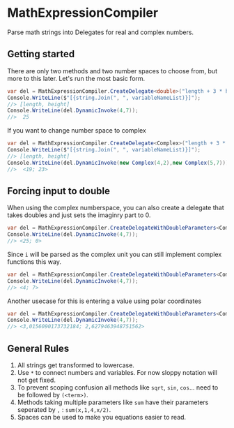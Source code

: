 # MathExpressionCompiler
Parse math strings into Delegates for real and complex numbers. 
## Getting started
There are only two methods and two number spaces to choose from, but more to this later. Let's run the most basic form.
````csharp
var del = MathExpressionCompiler.CreateDelegate<double>("length + 3 * height", out string[] variableNameList);
Console.WriteLine($"[{string.Join(", ", variableNameList)}]");
//> [length, height]
Console.WriteLine(del.DynamicInvoke(4,7));
//>  25
````

If you want to change number space to complex 

````csharp
var del = MathExpressionCompiler.CreateDelegate<Complex>("length + 3 * height", out string[] variableNameList);
Console.WriteLine($"[{string.Join(", ", variableNameList)}]");
//> [length, height]
Console.WriteLine(del.DynamicInvoke(new Complex(4,2),new Complex(5,7)));
//>  <19; 23>
````

## Forcing input to double
When using the complex numberspace, you can also create a delegate that takes doubles and just sets the imaginry part to 0.

````csharp
var del = MathExpressionCompiler.CreateDelegateWithDoubleParameters<Complex>("length + 3 * height", out string[] variableNameList);
Console.WriteLine(del.DynamicInvoke(4,7));
//> <25; 0>
````
Since ``i`` will be parsed as the complex unit you can still implement complex functions this way.
````csharp
var del = MathExpressionCompiler.CreateDelegateWithDoubleParameters<Complex>("a + b * i", out string[] variableNameList);
Console.WriteLine(del.DynamicInvoke(4,7));
//> <4; 7>
````
Another usecase for this is entering a value using polar coordinates
````csharp
var del = MathExpressionCompiler.CreateDelegateWithDoubleParameters<Complex>("polar(a,b)", out string[] variableNameList);
Console.WriteLine(del.DynamicInvoke(4,7));
//> <3,0156090173732184; 2,6279463948751562>
````
## General Rules
1. All strings get transformed to lowercase.
2. Use ``*`` to connect numbers and variables. For now sloppy notation will not get fixed.
3. To prevent scoping confusion all methods like ``sqrt``, ``sin``, ``cos``... need to be followed by ``(<term>)``.
4. Methods taking multiple parameters like ``sum`` have their parameters seperated by ``,`` : ``sum(x,1,4,x/2)``.
5. Spaces can be used to make you equations easier to read.